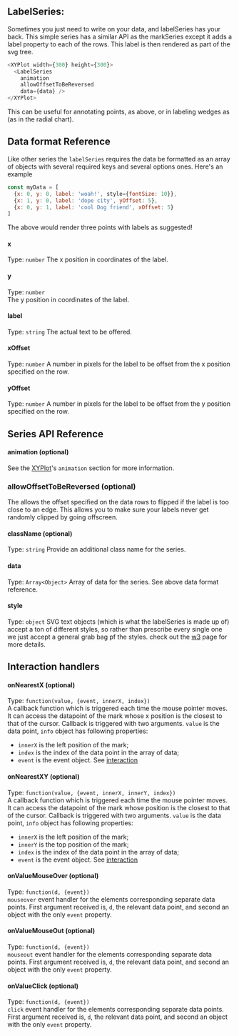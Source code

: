 ## LabelSeries:

<!-- INJECT:"LabelSeriesExample" -->

Sometimes you just need to write on your data, and labelSeries has your back. This simple series has a similar API as the markSeries except it adds a label property to each of the rows. This label is then rendered as part of the svg tree.

```javascript
<XYPlot width={300} height={300}>
  <LabelSeries
    animation
    allowOffsetToBeReversed
    data={data} />
</XYPlot>
```
This can be useful for annotating points, as above, or in labeling wedges as (as in the radial chart).

## Data format Reference

Like other series the `labelSeries` requires the data be formatted as an array of objects with several required keys and several options ones. Here's an example


```javascript
const myData = [
  {x: 0, y: 0, label: 'woah!', style={fontSize: 10}},
  {x: 1, y: 0, label: 'dope city', yOffset: 5},
  {x: 0, y: 1, label: 'cool Dog friend', xOffset: 5}
]
```

The above would render three points with labels as suggested!

#### x
Type: `number`
The x position in coordinates of the label.

#### y
Type: `number`  
The y position in coordinates of the label.

#### label
Type: `string`
The actual text to be offered.

#### xOffset
Type: `number`
A number in pixels for the label to be offset from the x position specified on the row.

#### yOffset
Type: `number`
A number in pixels for the label to be offset from the y position specified on the row.

## Series API Reference

#### animation (optional)  
See the [XYPlot](xy-plot.md)'s `animation` section for more information.

### allowOffsetToBeReversed (optional)
The allows the offset specified on the data rows to flipped if the label is too close to an edge. This allows you to make sure your labels never get randomly clipped by going offscreen.

#### className (optional)
Type: `string`
Provide an additional class name for the series.

#### data
Type: `Array<Object>`
Array of data for the series. See above data format reference.

#### style
Type: `object`
SVG text objects (which is what the labelSeries is made up of) accept a ton of different styles, so rather than prescribe every single one we just accept a general grab bag pf the styles. check out the [w3](https://www.w3schools.com/graphics/svg_path.asp) page for more details.

## Interaction handlers
#### onNearestX (optional)
Type: `function(value, {event, innerX, index})`  
A callback function which is triggered each time the mouse pointer moves. It can access the datapoint of the mark whose x position is the closest to that of the cursor. 
Callback is triggered with two arguments. `value` is the data point, `info` object has following properties:
- `innerX` is the left position of the mark;
- `index` is the index of the data point in the array of data;
- `event` is the event object.
See [interaction](interaction.md)

#### onNearestXY (optional)
Type: `function(value, {event, innerX, innerY, index})`  
A callback function which is triggered each time the mouse pointer moves. It can access the datapoint of the mark whose position is the closest to that of the cursor. 
Callback is triggered with two arguments. `value` is the data point, `info` object has following properties:
- `innerX` is the left position of the mark;
- `innerY` is the top position of the mark;
- `index` is the index of the data point in the array of data;
- `event` is the event object.
See [interaction](interaction.md)

#### onValueMouseOver (optional)
Type: `function(d, {event})`  
`mouseover` event handler for the elements corresponding separate data points. First argument received is, `d`, the relevant data point, and second an object with the only `event` property.

#### onValueMouseOut (optional)
Type: `function(d, {event})`  
`mouseout` event handler for the elements corresponding separate data points. First argument received is, `d`, the relevant data point, and second an object with the only `event` property.  

#### onValueClick (optional)
Type: `function(d, {event})`  
`click` event handler for the elements corresponding separate data points. First argument received is, `d`, the relevant data point, and second an object with the only `event` property.  
